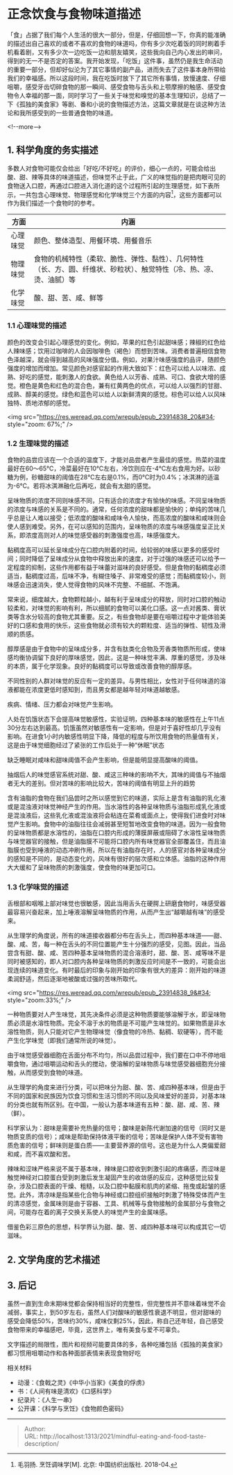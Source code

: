 # 正念饮食与食物味道描述


「食」占据了我们每个人生活的很大一部分，但是，仔细回想一下，你真的能准确的描述出自己喜欢的或者不喜欢的食物的味道吗，你有多少次吃着饭的同时刷着手机看着剧，又有多少次一边吃饭一边和朋友嬉笑，这些我向自己内心发出的审问，得到的无一不是否定的答案。我开始发现，「吃饭」这件事，虽然仍是我生命活动的重要一部分，但却好似沦为了其它事情的副产品，进而失去了这件事本身所带给我们的幸福感。所以这段时间，我在吃饭时放下了其它所有事情，放慢速度、仔细咀嚼，感受牙齿切碎食物的那一瞬间、感受食物与舌头和上颚摩擦的触感、感受食物令人幸福的那一面，同时学习了一些关于味觉和嗅觉的基本生理知识，总结了一下《孤独的美食家》等剧、番和小说的食物描述方法，这篇文章就是在谈这种方法论和我所感受到的一些普通食物的味道。

&lt;!--more--&gt;

## 1. 科学角度的务实描述

多数人对食物可能仅会给出「好吃/不好吃」的评价，细心一点的，可能会给出酸、甜、辣等具体的味道描述，但味觉不止于此，广义的味觉指的是把肉眼可见的食物送入口腔，再通过口腔进入消化道的这个过程所引起的生理感觉，如下表所示，一共包含心理味觉、物理感觉和化学味觉三个方面的内容[^1]，这些方面都可以作为我们描述一个食物时的参考。

[^1]:毛羽扬. 烹饪调味学[M]. 北京: 中国纺织出版社. 2018-04.

| 方面     | 内涵                                                         |
| -------- | ------------------------------------------------------------ |
| 心理味觉 | 颜色、整体造型、用餐环境、用餐音乐                           |
| 物理味觉 | 食物的机械特性（柔软、脆性、弹性、黏性）、几何特性（长、方、圆、纤维状、砂粒状）、触觉特性（冷、热、凉、烫、油腻）等 |
| 化学味觉 | 酸、甜、苦、咸、鲜等                                         |

### 1.1 心理味觉的描述

颜色的改变会引起心理感觉的变化。例如，苹果的红色引起甜味感；辣椒的红色给人辣味感；饮用过咖啡的人会因咖啡色（褐色）而想到苦味。消费者普遍相信食物色泽越深，就会得到越高的风味强度分值。例如，对果汁味感强度的品评，随颜色强度的增加而增加。常见颜色对感官起的作用大致如下：红色可以给人以味浓、成熟、好吃的感觉，能刺激人的食欲。黄色给人以芳香、成熟、可口、食欲大增的感觉。橙色是黄色和红色的混合色，兼有红黄两色的优点，可以给人以强烈的甘甜、成熟、醇美的感觉。绿色和蓝色可以给人以新鲜清爽的感觉。棕色可以给人以风味独特、质地浓郁的感觉。

&lt;img src=&#34;https://res.weread.qq.com/wrepub/epub_23914838_20&#34; style=&#34;zoom: 67%;&#34; /&gt;



### 1.2 生理味觉的描述

食物的品尝应该在一个合适的温度下，才能对品尝者产生最佳的感觉。热菜的温度最好在60～65℃，冷菜最好在10℃左右，冷饮则应在-4℃左右食用为好。以砂糖为例，砂糖甜味的阈值在28℃左右是0.1%，而0℃时为0.4%；冰淇淋的适温为-6℃。若将冰淇淋融化后再吃，就会有太甜的感觉。

呈味物质的浓度不同则味感不同，只有适合的浓度才有愉快的味感。不同呈味物质的浓度与味感的关系是不同的。通常，任何浓度的甜味都是愉快的；单纯的苦味几乎总是让人难以接受；低浓度的酸味和咸味令人愉快，而高浓度的酸味和咸味则会使人感到难受。另外，在可以感知的范围内，呈味物质的浓度与味感强度呈正比关系，即浓度高则对人的味觉感受器的刺激强度也高，味感强度大。

黏稠度高可以延长呈味成分在口腔内附着的时间，给较弱的味感以更多的感受时间；同时降低了呈味成分从食物中释放出来的速度，对于过强的味感还可以给予一定程度的抑制，这些作用都有益于味蕾对滋味的良好感受。但是食物的黏稠度必须适当，黏稠度过高，后味不净，有糊住嗓子、非常难受的感觉；而黏稠度较小，则味感会迅速消失，使人觉得食物的风味不完整、不细腻、不饱满。

常来说，细度越大，食物颗粒越小，越有利于呈味成分的释放，同时对口腔的触动较柔和，对味觉的影响有利，所以细腻的食物可以美化口感。这一点对酱类、膏状类等含水分较高的食物尤其重要。反之，有些食物却是要在咀嚼过程中才能体验美好的口感和食用的快乐，这些食物就必须有较大的颗粒度、适当的弹性、韧性及滑顺的质感。

醇厚感是由于食物中的呈味成分多，并含有肽类化合物及芳香类物质所形成，使味感均衡协调留下良好的厚味感觉，因此，这是一种味觉丰满、厚重的感觉，涉及味的本质，属于化学现象。良好的黏稠度可以导致或改善食物的醇厚感。



不同性别的人群对味觉的反应有一定的差异。与男性相比，女性对于任何味道的溶液都能在浓度更低时感知到，而且男女都是越年轻对味道越敏感。

疾病、情绪、压力都会对味觉产生影响。

人处在饥饿状态下会提高味觉敏感性，实验证明，四种基本味的敏感性在上午11点30分左右达到最高。饥饿虽然对敏感性有一定影响，但是对于喜好性却几乎没有影响。在进食1小时内敏感性明显下降，降低的程度与所饮用食物的热量值有关，这是由于味觉细胞经过了紧张的工作后处于一种“休眠”状态

缺乏睡眠对咸味和甜味阈值不会产生影响，但是能明显提高酸味的阈值。

抽烟后人的味觉感官系统对甜、酸、咸这三种味的影响不大，其味的阈值与不抽烟者无大的差别。但对苦味的影响比较大，苦味的阈值有明显上升的趋势

含有油脂的食物在我们品尝时之所以感觉到它的味道，实际上是含有油脂的乳化液或是混浊液对味觉神经产生的作用。当水溶性的各种呈味物质与油脂形成乳化液或是混浊液后，这些乳化液或混浊液将会粘连在菜肴或面点上，使得我们进食时对味觉产生影响。食物中的油脂往往会减弱甚至短暂地改变食物的味道。因为一般食物的呈味物质都是水溶性的，油脂在口腔内形成的薄膜屏蔽或阻碍了水溶性呈味物质与味觉器官的接触，但是油脂膜不可能将口腔内所有味觉器官全部覆盖住，而且油脂膜也受到唾液的动态冲刷作用，所以在有油脂存在时，人的感官对各种呈味成分的感知是不同的，是动态变化的，风味有很好的层次感和立体感。油脂的这种作用大大缓和了呈味物质的刺激强度，使食物的味更加可口。

### 1.3 化学味觉的描述

舌根部和咽喉上部对味觉也很敏感，因此当用舌头在硬腭上研磨食物时，味感受器最容易兴奋起来，加上唾液溶解呈味物质的作用，从而产生出“越嚼越有味”的感受来。

从生理学的角度说，所有的味道接收器都分布在舌头上，而四种基本味道——甜、酸、咸、苦，每一种在舌头的不同位置能产生十分强烈的感受，见图。因此，当品尝含有甜、酸、咸、苦四种基本呈味物质的混合溶液时，甜、酸、苦、咸等味不是同时被感知的，即人对口腔内各种呈味物质的刺激反应时间是不一致的，可能会出现连续的味道变化。有时最后的印象与刚开始的印象有很大的差异：刚开始的味道柔润舒适，然后逐渐地被酸或过强的苦味所取代。

&lt;img src=&#34;https://res.weread.qq.com/wrepub/epub_23914838_9&#34; style=&#34;zoom:33%;&#34; /&gt;

一种物质要对人产生味觉，其先决条件必须是这种物质要能够溶解于水，即呈味物质必须是水溶性物质。完全不溶于水的物质是不可能产生味觉的。如果物质是非水溶性物质，则人只能对它产生物理味觉（像食物的冷热、黏稠、软硬等），而不能产生化学味觉（即我们通常所说的味觉）。

由于味觉感受器细胞在舌面分布不均匀，所以品尝过程中，我们要在口中不停地咀嚼食物，通过咀嚼运动和舌头的搅动，使溶解的呈味物质与味觉感受器细胞充分接触，从而感受到食物的味道。

从生理学的角度来进行分类，可以把味分为甜、酸、苦、咸四种基本味，但是由于不同的国家和民族因为饮食习惯和生活习惯的不同以及风味爱好的差异，对基本味的分类也就有所区别。在中国，一般认为基本味道有五种：酸、甜、咸、苦、辣（鲜）。

科学家认为：甜味是需要补充热量的信号；酸味是新陈代谢加速的信号（同时又是物质变质的信号）；咸味是帮助保持体液平衡的信号；苦味是保护人体不受有害物质危害的信号；鲜味则是蛋白质——主要营养源的信号。这也是为什么人类偏爱甜和咸，而不喜欢酸和苦。

辣味和涩味严格来说不属于基本味，辣味是口腔收到刺激引起的疼痛感，而涩味是触觉神经对口腔蛋白受到刺激后发生凝固产生的收敛感的反应，这种感觉比较复杂，涉及口腔表面的干燥、粗糙，以及口腔中黏膜和肌肉的紧缩、拖曳或起皱的感觉。此外，清凉味是指某些化合物与神经或口腔组织接触时刺激了特殊受体而产生的清凉感觉，金属味则是由于容器、工具、机械等与食物接触的金属部分与食物之间，可能存在着的离子交换关系使人的味觉产生的金属味感。

借鉴色彩三原色的思想，科学界认为甜、酸、苦、咸四种基本味可以构成其它一切滋味。



## 2. 文学角度的艺术描述





## 3. 后记

虽然一直到生命末期味觉都会保持相当好的完整性，但完整性并不意味着味觉不会减弱，事实上，到50岁左右，虽然人们对酸味的敏感性衰退不明显，但对甜味的感受会降低50%，苦味约30%，咸味仅剩25%，因此，称自己还年轻，自己感受食物带来的幸福感吧，毕竟，这世界上，唯有美食与爱不可辜负。



文字描述的局限性，图片和视频可能要具体的多，各种吃播包括《孤独的美食家》都习惯用咀嚼动作和各种面部表情来表现食物好吃

相关材料

- 动漫：《食戟之灵》《中华小当家》《美食的俘虏》
- 书：《人间有味是清欢》《口感科学》
- 纪录片：《人生一串》
- 公开课：《科学与烹饪》《食物颜色密码》

---

> Author:   
> URL: http://localhost:1313/2021/mindful-eating-and-food-taste-description/  


